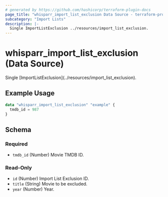 ```yaml
---
# generated by https://github.com/hashicorp/terraform-plugin-docs
page_title: "whisparr_import_list_exclusion Data Source - terraform-provider-whisparr"
subcategory: "Import Lists"
description: |-
  Single ImportListExclusion ../resources/import_list_exclusion.
---
```


# whisparr_import_list_exclusion (Data Source)

<!-- subcategory:Import Lists -->Single [ImportListExclusion](../resources/import_list_exclusion).

## Example Usage

```terraform
data "whisparr_import_list_exclusion" "example" {
  tmdb_id = 987
}
```

<!-- schema generated by tfplugindocs -->
## Schema

### Required

- `tmdb_id` (Number) Movie TMDB ID.

### Read-Only

- `id` (Number) Import List Exclusion ID.
- `title` (String) Movie to be excluded.
- `year` (Number) Year.


